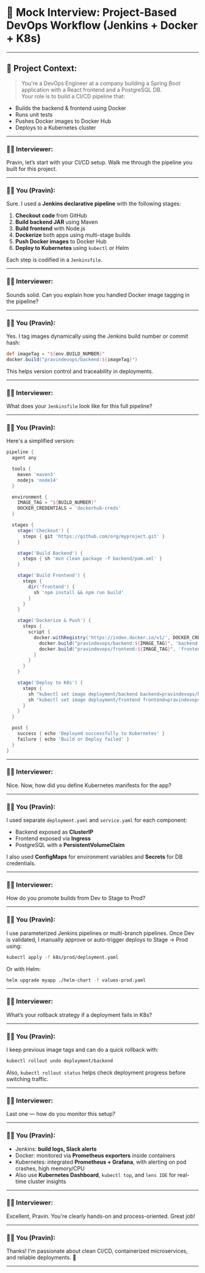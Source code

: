 # 🧪 **Mock Interview: Project-Based DevOps Workflow (Jenkins + Docker + K8s)**

---

## 🎯 **Project Context:**
> You're a DevOps Engineer at a company building a Spring Boot application with a React frontend and a PostgreSQL DB.  
> Your role is to build a CI/CD pipeline that:
- Builds the backend & frontend using Docker
- Runs unit tests
- Pushes Docker images to Docker Hub
- Deploys to a Kubernetes cluster

---

### 🧑‍💼 **Interviewer:**  
Pravin, let’s start with your CI/CD setup. Walk me through the pipeline you built for this project.

---

### 👨‍💻 **You (Pravin):**  
Sure. I used a **Jenkins declarative pipeline** with the following stages:
1. **Checkout code** from GitHub
2. **Build backend JAR** using Maven
3. **Build frontend** with Node.js
4. **Dockerize** both apps using multi-stage builds
5. **Push Docker images** to Docker Hub
6. **Deploy to Kubernetes** using `kubectl` or Helm

Each step is codified in a `Jenkinsfile`.

---

### 🧑‍💼 **Interviewer:**  
Sounds solid. Can you explain how you handled Docker image tagging in the pipeline?

---

### 👨‍💻 **You (Pravin):**  
Yes. I tag images dynamically using the Jenkins build number or commit hash:

```groovy
def imageTag = "${env.BUILD_NUMBER}"
docker.build("pravindevops/backend:${imageTag}")
```

This helps version control and traceability in deployments.

---

### 🧑‍💼 **Interviewer:**  
What does your `Jenkinsfile` look like for this full pipeline?

---

### 👨‍💻 **You (Pravin):**  
Here's a simplified version:

```groovy
pipeline {
  agent any

  tools {
    maven 'maven3'
    nodejs 'node14'
  }

  environment {
    IMAGE_TAG = "${BUILD_NUMBER}"
    DOCKER_CREDENTIALS = 'dockerhub-creds'
  }

  stages {
    stage('Checkout') {
      steps { git 'https://github.com/org/myproject.git' }
    }

    stage('Build Backend') {
      steps { sh 'mvn clean package -f backend/pom.xml' }
    }

    stage('Build Frontend') {
      steps {
        dir('frontend') {
          sh 'npm install && npm run build'
        }
      }
    }

    stage('Dockerize & Push') {
      steps {
        script {
          docker.withRegistry('https://index.docker.io/v1/', DOCKER_CREDENTIALS) {
            docker.build("pravindevops/backend:${IMAGE_TAG}", 'backend').push()
            docker.build("pravindevops/frontend:${IMAGE_TAG}", 'frontend').push()
          }
        }
      }
    }

    stage('Deploy to K8s') {
      steps {
        sh "kubectl set image deployment/backend backend=pravindevops/backend:${IMAGE_TAG} -n dev"
        sh "kubectl set image deployment/frontend frontend=pravindevops/frontend:${IMAGE_TAG} -n dev"
      }
    }
  }

  post {
    success { echo 'Deployed successfully to Kubernetes' }
    failure { echo 'Build or Deploy failed' }
  }
}
```

---

### 🧑‍💼 **Interviewer:**  
Nice. Now, how did you define Kubernetes manifests for the app?

---

### 👨‍💻 **You (Pravin):**  
I used separate `deployment.yaml` and `service.yaml` for each component:

- Backend exposed as **ClusterIP**
- Frontend exposed via **Ingress**
- PostgreSQL with a **PersistentVolumeClaim**

I also used **ConfigMaps** for environment variables and **Secrets** for DB credentials.

---

### 🧑‍💼 **Interviewer:**  
How do you promote builds from Dev to Stage to Prod?

---

### 👨‍💻 **You (Pravin):**  
I use parameterized Jenkins pipelines or multi-branch pipelines. Once Dev is validated, I manually approve or auto-trigger deploys to Stage → Prod using:

```bash
kubectl apply -f k8s/prod/deployment.yaml
```

Or with Helm:

```bash
helm upgrade myapp ./helm-chart -f values-prod.yaml
```

---

### 🧑‍💼 **Interviewer:**  
What’s your rollback strategy if a deployment fails in K8s?

---

### 👨‍💻 **You (Pravin):**  
I keep previous image tags and can do a quick rollback with:

```bash
kubectl rollout undo deployment/backend
```

Also, `kubectl rollout status` helps check deployment progress before switching traffic.

---

### 🧑‍💼 **Interviewer:**  
Last one — how do you monitor this setup?

---

### 👨‍💻 **You (Pravin):**  
- Jenkins: **build logs, Slack alerts**
- Docker: monitored via **Prometheus exporters** inside containers
- Kubernetes: integrated **Prometheus + Grafana**, with alerting on pod crashes, high memory/CPU
- Also use **Kubernetes Dashboard**, `kubectl top`, and `lens IDE` for real-time cluster insights

---

### 🧑‍💼 **Interviewer:**  
Excellent, Pravin. You're clearly hands-on and process-oriented. Great job!

---

### 👨‍💻 **You (Pravin):**  
Thanks! I'm passionate about clean CI/CD, containerized microservices, and reliable deployments. 🙌

---
